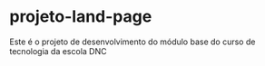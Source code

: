 # projeto-land-page
Este é o projeto de desenvolvimento do módulo base do curso de tecnologia da escola DNC
